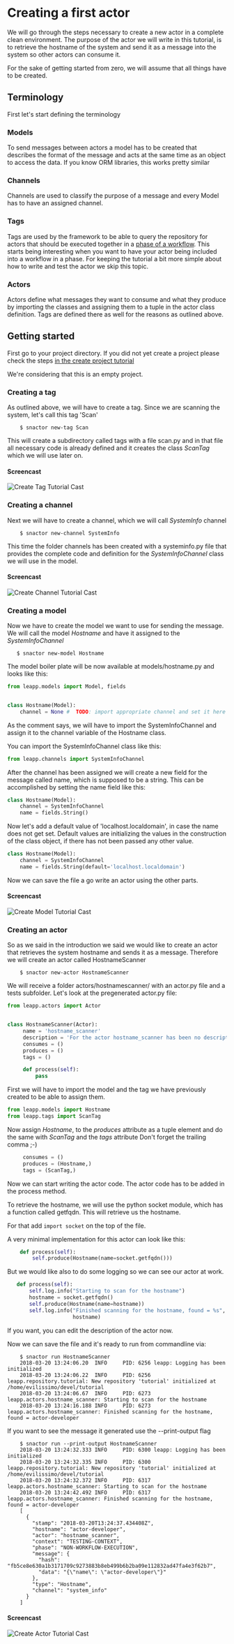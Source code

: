 # Creating a first actor

We will go through the steps necessary to create a new actor in a complete clean environment.
The purpose of the actor we will write in this tutorial, is to retrieve the hostname of the
system and send it as a message into the system so other actors can consume it.

For the sake of getting started from zero, we will assume that all things have to be created.

## Terminology

First let's start defining the terminology

### Models
To send messages between actors a model has to be created that describes the format of the
message and acts at the same time as an object to access the data. If you know ORM libraries,
this works pretty similar

### Channels
Channels are used to classify the purpose of a message and every Model has to have an assigned
channel.

### Tags
Tags are used by the framework to be able to query the repository for actors that should be
executed together in a [phase of a workflow](workflows.md). This starts being interesting
when you want to have your actor being included into a workflow in a phase. For keeping
the tutorial a bit more simple about how to write and test the actor we skip this topic.

### Actors
Actors define what messages they want to consume and what they produce by importing the
classes and assigning them to a tuple in the actor class definition.
Tags are defined there as well for the reasons as outlined above.


## Getting started

First go to your project directory. If you did not yet create a project please check the
steps [in the create project tutorial](create-project.md)

We're considering that this is an empty project.

### Creating a tag

As outlined above, we will have to create a tag. Since we are scanning the system, let's
call this tag 'Scan'

```shell
    $ snactor new-tag Scan
```

This will create a subdirectory called tags with a file scan.py and in that file all
necessary code is already defined and it creates the class *ScanTag* which we will use
later on.

#### Screencast
![Create Tag Tutorial Cast](create-tag.gif)

### Creating a channel

Next we will have to create a channel, which we will call *SystemInfo* channel

```shell
    $ snactor new-channel SystemInfo
```

This time the folder channels has been created with a systeminfo.py file that provides
the complete code and definition for the *SystemInfoChannel* class we will use in the model.

#### Screencast
![Create Channel Tutorial Cast](create-channel.gif)

### Creating a model

Now we have to create the model we want to use for sending the message. We will call the
model *Hostname* and have it assigned to the *SystemInfoChannel*

```shell
   $ snactor new-model Hostname
```

The model boiler plate will be now available at models/hostname.py and looks like this:

```python
from leapp.models import Model, fields


class Hostname(Model):
    channel = None #  TODO: import appropriate channel and set it here
```

As the comment says, we will have to import the SystemInfoChannel and assign it to
the channel variable of the Hostname class.

You can import the SystemInfoChannel class like this:
```python
from leapp.channels import SystemInfoChannel
```

After the channel has been assigned we will create a new field for the message
called name, which is supposed to be a string. This can be accomplished by
setting the name field like this:

```python
class Hostname(Model):
    channel = SystemInfoChannel
    name = fields.String()
```

Now let's add a default value of 'localhost.localdomain', in case the name
does not get set. Default values are initializing the values in the
construction of the class object, if there has not been passed any other
value.

```python
class Hostname(Model):
    channel = SystemInfoChannel
    name = fields.String(default='localhost.localdomain')
```

Now we can save the file a go write an actor using the other parts.

#### Screencast
![Create Model Tutorial Cast](create-model.gif)


### Creating an actor

So as we said in the introduction we said we would like to create an actor
that retrieves the system hostname and sends it as a message.
Therefore we will create an actor called HostnameScanner

```shell
    $ snactor new-actor HostnameScanner
```

We will receive a folder actors/hostnamescanner/ with an actor.py file
and a tests subfolder. Let's look at the pregenerated actor.py file:

```python
from leapp.actors import Actor


class HostnameScanner(Actor):
     name = 'hostname_scanner'
     description = 'For the actor hostname_scanner has been no description provided.'
     consumes = ()
     produces = ()
     tags = ()

     def process(self):
         pass
```

First we will have to import the model and the tag we have previously created to
be able to assign them.

```python
from leapp.models import Hostname
from leapp.tags import ScanTag
```

Now assign *Hostname*, to the *produces* attribute as a tuple element and
do the same with *ScanTag* and the *tags* attribute
Don't forget the trailing comma ;-)

```python
     consumes = ()
     produces = (Hostname,)
     tags = (ScanTag,)
```

Now we can start writing the actor code. The actor code has to be added
in the process method.

To retrieve the hostname, we will use the python socket module, which has
a function called getfqdn. This will retrieve us the hostname.

For that add `import socket` on the top of the file.

A very minimal implementation for this actor can look like this:

```python
    def process(self):
        self.produce(Hostname(name=socket.getfqdn()))
```

But we would like also to do some logging so we can see our actor at work.

```python
   def process(self):
       self.log.info("Starting to scan for the hostname")
       hostname = socket.getfqdn()
       self.produce(Hostname(name=hostname))
       self.log.info("Finished scanning for the hostname, found = %s",
                     hostname)
```

If you want, you can edit the description of the actor now.

Now we can save the file and it's ready to run from commandline via:

```shell
	$ snactor run HostnameScanner
    2018-03-20 13:24:06.20  INFO     PID: 6256 leapp: Logging has been initialized
    2018-03-20 13:24:06.22  INFO     PID: 6256 leapp.repository.tutorial: New repository 'tutorial' initialized at /home/evilissimo/devel/tutorial
    2018-03-20 13:24:06.67  INFO     PID: 6273 leapp.actors.hostname_scanner: Starting to scan for the hostname
    2018-03-20 13:24:16.188 INFO     PID: 6273 leapp.actors.hostname_scanner: Finished scanning for the hostname, found = actor-developer
```

If you want to see the message it generated use the --print-output flag

```shell
	$ snactor run --print-output HostnameScanner
	2018-03-20 13:24:32.333 INFO     PID: 6300 leapp: Logging has been initialized
	2018-03-20 13:24:32.335 INFO     PID: 6300 leapp.repository.tutorial: New repository 'tutorial' initialized at /home/evilissimo/devel/tutorial
	2018-03-20 13:24:32.372 INFO     PID: 6317 leapp.actors.hostname_scanner: Starting to scan for the hostname
	2018-03-20 13:24:42.492 INFO     PID: 6317 leapp.actors.hostname_scanner: Finished scanning for the hostname, found = actor-developer
	[
	  {
		"stamp": "2018-03-20T13:24:37.434408Z",
		"hostname": "actor-developer",
		"actor": "hostname_scanner",
		"context": "TESTING-CONTEXT",
		"phase": "NON-WORKFLOW-EXECUTION",
		"message": {
		  "hash": "fb5ce8e630a1b3171709c9273883b8eb499b6b2ba09e112832ad47fa4e3f62b7",
		  "data": "{\"name\": \"actor-developer\"}"
		},
		"type": "Hostname",
		"channel": "system_info"
	  }
	]
```

#### Screencast
![Create Actor Tutorial Cast](create-actor.gif)
